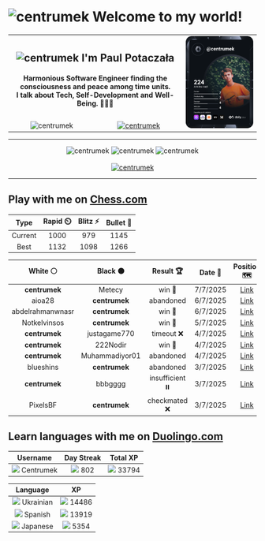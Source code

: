 <h1>
  <img
    src="https://emojis.slackmojis.com/emojis/images/1531849430/4246/blob-sunglasses.gif"
    width="30"
    alt="centrumek"
  />
  Welcome to my world!
</h1>

<table>
  <tbody>
    <tr>
      <td align="center" width="70%" colspan="2">
        <h2>
          <img
            src="https://raw.githubusercontent.com/MartinHeinz/MartinHeinz/master/wave.gif"
            width="30px"
            alt="centrumek"
          />
          I'm Paul Potaczała
        </h2>
        <h4>
          Harmonious Software Engineer finding the consciousness and peace among time units.
          <br/>
          I talk about Tech, Self-Development and Well-Being. 🌿🧘🚀
        </h4>
      </td>
      <td width="30%" rowspan="2">
        <a href="https://app.daily.dev/centrumek">
          <img
            src="./devcard.svg"
            alt="centrumek"
          />
        </a>
      </td>
    </tr>
    <tr align="center">
      <td>
        <img
          src="https://komarev.com/ghpvc/?username=centrumek&label=visitors&color=0e75b6&style=flat"
          alt="centrumek"
        >
      </td>
      <td>
        <a href="https://stackoverflow.com/users/14496012/centrumek">
          <img
            src="https://stackoverflow.com/users/flair/14496012.png?theme=dark"
            alt="centrumek"
          >
        </a>
      </td>
    </tr>
  </tbody>
</table>

---
<div align="center">
  <img 
    src="https://github-readme-stats.vercel.app/api?username=centrumek&show_icons=true&count_private=true&theme=dark&hide_border=true&hide=issues,contribs&bg_color=00000000"
    alt="centrumek"
  />
  <img
    src="https://github-readme-stats.vercel.app/api/top-langs/?username=centrumek&layout=compact&hide_border=true&theme=dark&bg_color=00000000&langs_count=6&exclude_repo=air-statistic-app"
    alt="centrumek"
  />
  <img 
    src="https://github-readme-streak-stats.herokuapp.com?user=centrumek&theme=dark&hide_border=true&background=FFFFFF00"
    alt="centrumek"
  />
  <br/>
  <br/>
  <a href="https://www.buymeacoffee.com/centrumek">
    <img
      src="https://cdn.buymeacoffee.com/buttons/v2/default-orange.png"
      height="50"
      width="210"
      alt="centrumek"
    />
  </a>
</div>

---

## Play with me on [Chess.com](https://www.chess.com/member/centrumek)

<div align="center">
<!--START_SECTION:chessStats-->
<!-- Automatically generated with https://github.com/Balastrong/chess-stats-action -->

| Type | Rapid ⏲️ | Blitz ⚡ | Bullet 🔫 |
|:---:|:---:|:---:|:---:|
| Current | 1000 | 979 | 1145 |
| Best | 1132 | 1098 | 1266 |

| White ⚪ | Black ⚫ | Result 🏆 | Date 📅 | Position 🗺️ | Type 🕕 |
|:---:|:---:|:---:|:---:|:---:|:---:|
| **centrumek** | Metecy | win 🥇 | 7/7/2025 | <a href="http://www.ee.unb.ca/cgi-bin/tervo/fen.pl?select=Q1k4r/1R2n3/6p1/4Pp1p/2B2P1P/8/2P3P1/6K1 b - - 4 36">Link</a> | Blitz |
| aioa28 | **centrumek** | abandoned  | 6/7/2025 | <a href="http://www.ee.unb.ca/cgi-bin/tervo/fen.pl?select=1Q2k3/8/8/3P3p/6p1/3K1pP1/PP2rP1P/5R2 b - - 2 39">Link</a> | Blitz |
| abdelrahmanwnasr | **centrumek** | win 🥇 | 6/7/2025 | <a href="http://www.ee.unb.ca/cgi-bin/tervo/fen.pl?select=5r2/6k1/7R/5KP1/7P/8/8/8 w - - 15 67">Link</a> | Blitz |
| Notkelvinsos | **centrumek** | win 🥇 | 5/7/2025 | <a href="http://www.ee.unb.ca/cgi-bin/tervo/fen.pl?select=1r4k1/p5p1/4prq1/7p/1bBP1p2/1PR2P1N/5PPP/4Q1K1 w - - 5 27">Link</a> | Blitz |
| **centrumek** | justagame770 | timeout ❌ | 4/7/2025 | <a href="http://www.ee.unb.ca/cgi-bin/tervo/fen.pl?select=8/8/4p3/K4pbp/4k3/8/8/8 w - - 0 49">Link</a> | Blitz |
| **centrumek** | 222Nodir | win 🥇 | 4/7/2025 | <a href="http://www.ee.unb.ca/cgi-bin/tervo/fen.pl?select=8/8/6K1/8/5P2/8/6kP/8 b - - 0 44">Link</a> | Blitz |
| **centrumek** | Muhammadiyor01 | abandoned  | 4/7/2025 | <a href="http://www.ee.unb.ca/cgi-bin/tervo/fen.pl?select=8/p2b4/p1p1p3/1P6/P1P1p3/4Prk1/4K3/6q1 w - - 0 44">Link</a> | Blitz |
| blueshins | **centrumek** | abandoned  | 3/7/2025 | <a href="http://www.ee.unb.ca/cgi-bin/tervo/fen.pl?select=3r1k2/p5p1/B1pn3p/8/1p6/8/PPP2P1P/3R1RK1 b - - 2 23">Link</a> | Blitz |
| **centrumek** | bbbgggg | insufficient ⏸️ | 3/7/2025 | <a href="http://www.ee.unb.ca/cgi-bin/tervo/fen.pl?select=8/8/6K1/8/7k/8/8/8 w - - 0 48">Link</a> | Blitz |
| PixelsBF | **centrumek** | checkmated ❌ | 3/7/2025 | <a href="http://www.ee.unb.ca/cgi-bin/tervo/fen.pl?select=rn1qkb1r/ppp2Qp1/3p1n1p/3Np1N1/4P3/3P4/PPP2PPP/R1B1K2R b KQkq - 0 10">Link</a> | Blitz |

<!--END_SECTION:chessStats-->
</div>

## Learn languages with me on [Duolingo.com](https://www.duolingo.com/profile/Centrumek)

<div align="center">
<!--START_SECTION:duolingoStats-->
<!-- Automatically generated with https://github.com/centrumek/duolingo-readme-stats-->

| Username | Day Streak | Total XP |
|:---:|:---:|:---:|
| <img src="https://raw.githubusercontent.com/centrumek/duolingo-readme-stats/main/assets/duolingo.png" height="12"> Centrumek | <img src="https://raw.githubusercontent.com/centrumek/duolingo-readme-stats/main/assets/streakinactive.svg" height="12"> 802 | <img src="https://raw.githubusercontent.com/centrumek/duolingo-readme-stats/main/assets/xp.svg" height="12"> 33794 | <img src="https://raw.githubusercontent.com/centrumek/duolingo-readme-stats/main/assets/xp.svg" height="12"> 0 |

| Language | XP |
|:---:|:---:|
| <img src="https://raw.githubusercontent.com/centrumek/duolingo-readme-stats/main/assets/langs/ukrainian.svg" height="12"> Ukrainian | <img src="https://raw.githubusercontent.com/centrumek/duolingo-readme-stats/main/assets/xp.svg" height="12"> 14486 |
| <img src="https://raw.githubusercontent.com/centrumek/duolingo-readme-stats/main/assets/langs/spanish.svg" height="12"> Spanish | <img src="https://raw.githubusercontent.com/centrumek/duolingo-readme-stats/main/assets/xp.svg" height="12"> 13919 |
| <img src="https://raw.githubusercontent.com/centrumek/duolingo-readme-stats/main/assets/langs/japanese.svg" height="12"> Japanese | <img src="https://raw.githubusercontent.com/centrumek/duolingo-readme-stats/main/assets/xp.svg" height="12"> 5354 |

<!--END_SECTION:duolingoStats-->
</div>
<!--
**centrumek/centrumek** is a ✨ _special_ ✨ repository because its `README.md` (this file) appears on your GitHub profile.

Here are some ideas to get you started:

- 🔭 I’m currently working on ...
- 🌱 I’m currently learning ...
- 👯 I’m looking to collaborate on ...
- 🤔 I’m looking for help with ...
- 💬 Ask me about ...
- 📫 How to reach me: ...
- 😄 Pronouns: ...
- ⚡ Fun fact: ...
-->
